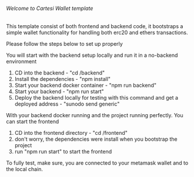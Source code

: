 ###### Welcome to Cartesi Wallet template

This template consist of both frontend and backend code, it bootstraps a simple wallet functionality for handling both erc20 and ethers transactions.

Please follow the steps below to set up properly

You will start with the backend setup locally and run it in a no-backend environment

1. CD into the backend - "cd /backend"
2. Install the dependencies - "npm install"
3. Start your backend docker container - "npm run backend"
4. Start your backend - "npm run start"
5. Deploy the backend locally for testing with this command and get a deployed address - "sunodo send generic"

With your backend docker running and the project running perfectly. You can start the frontend

1. CD into the frontend directory - "cd /frontend"
2. don't worry, the dependencies were install when you bootstrap the project
3. run "npm run start" to start the frontend

To fully test, make sure, you are connected to your metamask wallet and to the local chain.
